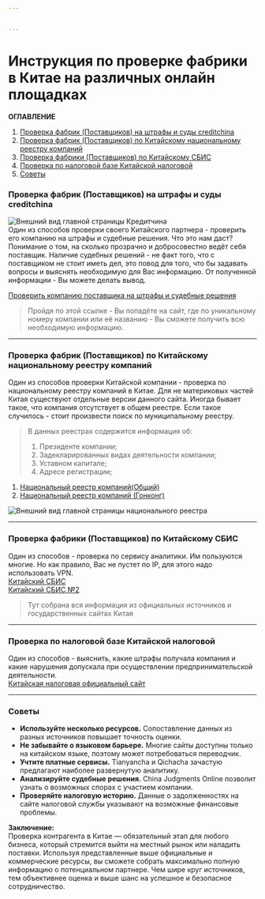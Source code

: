 ```yaml
---


---
```


<h1 id="инструкция-по-проверке-фабрики-в-китае-на-различных-онлайн-площадках">Инструкция по проверке фабрики в Китае на различных онлайн площадках</h1>
<p><strong>ОГЛАВЛЕНИЕ</strong></p>
<ol>
<li><a href="#%D0%9F%D1%80%D0%BE%D0%B2%D0%B5%D1%80%D0%BA%D0%B0-%D1%84%D0%B0%D0%B1%D1%80%D0%B8%D0%BA-(%D0%9F%D0%BE%D1%81%D1%82%D0%B0%D0%B2%D1%89%D0%B8%D0%BA%D0%BE%D0%B2)-%D0%BD%D0%B0-%D1%88%D1%82%D1%80%D0%B0%D1%84%D1%8B-%D0%B8-%D1%81%D1%83%D0%B4%D1%8B-creditchina">Проверка фабрик (Поставщиков) на штрафы и суды creditchina</a></li>
<li><a href="#%D0%9F%D1%80%D0%BE%D0%B2%D0%B5%D1%80%D0%BA%D0%B0-%D1%84%D0%B0%D0%B1%D1%80%D0%B8%D0%BA-(%D0%9F%D0%BE%D1%81%D1%82%D0%B0%D0%B2%D1%89%D0%B8%D0%BA%D0%BE%D0%B2)-%D0%BF%D0%BE-%D0%9A%D0%B8%D1%82%D0%B0%D0%B9%D1%81%D0%BA%D0%BE%D0%BC%D1%83-%D0%BD%D0%B0%D1%86%D0%B8%D0%BE%D0%BD%D0%B0%D0%BB%D1%8C%D0%BD%D0%BE%D0%BC%D1%83-%D1%80%D0%B5%D0%B5%D1%81%D1%82%D1%80%D1%83-%D0%BA%D0%BE%D0%BC%D0%BF%D0%B0%D0%BD%D0%B8%D0%B9">Проверка фабрик (Поставщиков) по Китайскому национальному реестру компаний</a></li>
<li><a href="#%D0%9F%D1%80%D0%BE%D0%B2%D0%B5%D1%80%D0%BA%D0%B0-%D1%84%D0%B0%D0%B1%D1%80%D0%B8%D0%BA%D0%B8-(%D0%9F%D0%BE%D1%81%D1%82%D0%B0%D0%B2%D1%89%D0%B8%D0%BA%D0%BE%D0%B2)-%D0%BF%D0%BE-%D0%9A%D0%B8%D1%82%D0%B0%D0%B9%D1%81%D0%BA%D0%BE%D0%BC%D1%83-%D0%A1%D0%91%D0%98%D0%A1">Проверка фабрики (Поставщиков) по Китайскому СБИС</a></li>
<li><a href="#%D0%9F%D1%80%D0%BE%D0%B2%D0%B5%D1%80%D0%BA%D0%B0-%D0%BF%D0%BE-%D0%BD%D0%B0%D0%BB%D0%BE%D0%B3%D0%BE%D0%B2%D0%BE%D0%B9-%D0%B1%D0%B0%D0%B7%D0%B5-%D0%9A%D0%B8%D1%82%D0%B0%D0%B9%D1%81%D0%BA%D0%BE%D0%B9-%D0%BD%D0%B0%D0%BB%D0%BE%D0%B3%D0%BE%D0%B2%D0%BE%D0%B9">Проверка по налоговой базе Китайской налоговой</a></li>
<li><a href="#%D0%A1%D0%BE%D0%B2%D0%B5%D1%82%D1%8B">Советы</a></li>
</ol>
<h3 id="проверка-фабрик-поставщиков-на-штрафы-и-суды-creditchina">Проверка фабрик (Поставщиков) на штрафы и суды creditchina</h3>
<p><img src="https://s.iimg.su/s/26/93xlmQ4agfGi0Pboh9tevgUhnnHZbnTtUel6DMrC.png" alt="Внешний вид главной страницы Кредитчина"><br>
Один из способов проверки своего Китайского партнера - проверить его компанию на штрафы и судебные решения. Что это нам даст? Понимание о том, на сколько прозрачно и добросовестно ведёт себя поставщик. Наличие судебных решений - не факт того, что с поставщиком не стоит иметь дел, это повод для того, что бы задавать вопросы и выяснять необходимую для Вас информацию. От полученной информации - Вы можете делать вывод.</p>
<p><a href="https://www.creditchina.gov.cn/">Проверить компанию поставщика на штрафы и судебные решения</a></p>
<blockquote>
<p>Пройдя по этой ссылке - Вы попадёте на сайт, где по уникальному номеру компании или её названию - Вы сможете получить всю необходимую информацию.</p>
</blockquote>
<hr>
<h3 id="проверка-фабрик-поставщиков-по-китайскому-национальному-реестру-компаний">Проверка фабрик (Поставщиков) по Китайскому национальному реестру компаний</h3>
<p>Один из способов проверки Китайской компании - проверка по национальному реестру компаний в Китае. Для не материковых частей Китая существуют отдельные версии данного сайта. Иногда бывает такое, что компания отсутствует в общем реестре. Если такое случилось - стоит произвести поиск по муниципальному реестру.</p>
<blockquote>
<p>В данных реестрах содержится информация об:</p>
<ol>
<li>Президенте компании;</li>
<li>Задекларированных видах деятельности компании;</li>
<li>Уставном капитале;</li>
<li>Адресе регистрации;</li>
</ol>
</blockquote>
<ol>
<li><a href="https://bt.gsxt.gov.cn/corp-query-homepage.html">Национальный реестр компаний(Общий)</a></li>
<li><a href="https://www.cr.gov.hk">Национальный реестр компаний (Гонконг)</a></li>
</ol>
<p><img src="https://s.iimg.su/s/26/wceITkmJI4xRiaoXj1hwbRxZptQbK6LnvmD3Ynlp.png" alt="Внешний вид главной страницы национального реестра"></p>
<hr>
<h3 id="проверка-фабрики-поставщиков-по-китайскому-сбис">Проверка фабрики (Поставщиков) по Китайскому СБИС</h3>
<p>Один из способов - проверка по сервису аналитики. Им пользуются многие. Но как правило, Вас не пустет по IP, для этого надо использовать VPN.<br>
<a href="https://www.tianyancha.com">Китайский СБИС</a><br>
<a href="https://www.qcc.com">Китайский СБИС №2</a></p>
<blockquote>
<p>Тут собрана вся информация из официальных источников и государственных сайтах Китая</p>
</blockquote>
<hr>
<h3 id="проверка-по-налоговой-базе-китайской-налоговой">Проверка по налоговой базе Китайской налоговой</h3>
<p>Один из способов - выяснить, какие штрафы получала компания и какие нарушения допускала при осуществлении предпринимательской деятельности.<br>
<a href="http://www.chinatax.gov.cn">Китайская налоговая официальный сайт</a></p>
<hr>
<h3 id="советы">Советы</h3>
<ul>
<li><strong>Используйте несколько ресурсов.</strong>  Сопоставление данных из разных источников повышает точность оценки.</li>
<li><strong>Не забывайте о языковом барьере.</strong>  Многие сайты доступны только на китайском языке, поэтому может потребоваться переводчик.</li>
<li><strong>Учтите платные сервисы.</strong>  Tianyancha и Qichacha зачастую предлагают наиболее развернутую аналитику.</li>
<li><strong>Анализируйте судебные решения.</strong>  China Judgments Online позволит узнать о возможных спорах с участием компании.</li>
<li><strong>Проверяйте налоговую историю.</strong>  Данные о задолженностях на сайте налоговой службы указывают на возможные финансовые проблемы.</li>
</ul>
<p><strong>Заключение:</strong><br>
Проверка контрагента в Китае — обязательный этап для любого бизнеса, который стремится выйти на местный рынок или наладить поставки. Используя представленные выше официальные и коммерческие ресурсы, вы сможете собрать максимально полную информацию о потенциальном партнере. Чем шире круг источников, тем объективнее оценка и выше шанс на успешное и безопасное сотрудничество.</p>

